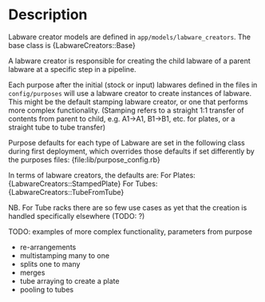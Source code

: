 <!--
# @markup markdown
# @title Labware Creators
-->

# Description
Labware creator models are defined in `app/models/labware_creators`.
The base class is {LabwareCreators::Base}

A labware creator is responsible for creating the child labware of a parent labware at a specific step in a pipeline.

Each purpose after the initial (stock or input) labwares defined in the files in `config/purposes` will use a labware creator to create instances of labware. This might be the default stamping labware creator, or one that performs more complex functionality.
(Stamping refers to a straight 1:1 transfer of contents from parent to child, e.g. A1->A1, B1->B1, etc. for plates, or a straight tube to tube transfer)

Purpose defaults for each type of Labware are set in the following class during first deployment, which overrides those defaults if set differently by the purposes files:
{file:lib/purpose_config.rb}

In terms of labware creators, the defaults are:
For Plates: {LabwareCreators::StampedPlate}
For Tubes: {LabwareCreators::TubeFromTube}

NB. For Tube racks there are so few use cases as yet that the creation is handled specifically elsewhere (TODO: ?)

TODO: examples of more complex functionality, parameters from purpose
- re-arrangements
- multistamping many to one
- splits one to many
- merges
- tube arraying to create a plate
- pooling to tubes
